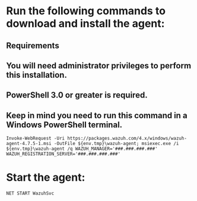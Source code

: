 # Run the following commands to download and install the agent:
## Requirements
## You will need administrator privileges to perform this installation.
## PowerShell 3.0 or greater is required.
## Keep in mind you need to run this command in a Windows PowerShell terminal.
```powwrshell
Invoke-WebRequest -Uri https://packages.wazuh.com/4.x/windows/wazuh-agent-4.7.5-1.msi -OutFile ${env.tmp}\wazuh-agent; msiexec.exe /i ${env.tmp}\wazuh-agent /q WAZUH_MANAGER='###.###.###.###' WAZUH_REGISTRATION_SERVER='###.###.###.###' 
```
# Start the agent:
```powwrshell
NET START WazuhSvc
```
